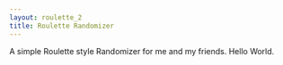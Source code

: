 ```yaml
---
layout: roulette_2
title: Roulette Randomizer
---
```


A simple Roulette style Randomizer for me and my friends.
Hello World. 
